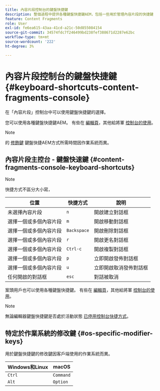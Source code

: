 ```yaml
---
title: 內容片段控制台的鍵盤快捷鍵
description: 整個過程中提供各種鍵盤快捷鍵AEM，包括一些用於管理內容片段的快捷鍵
feature: Content Fragments
role: User
exl-id: fe6ea615-43aa-41cd-a21c-50d855084154
source-git-commit: 34574fdc7f246499bd238fef388671d2287e62bc
workflow-type: tm+mt
source-wordcount: '222'
ht-degree: 3%

---
```


# 內容片段控制台的鍵盤快捷鍵 {#keyboard-shortcuts-content-fragments-console}

在「內容片段」控制台中可以使用鍵盤快捷鍵的選擇。

您可以使用各種鍵盤快捷鍵AEM。 有些在 [編輯頁](/help/sites-cloud/authoring/fundamentals/keyboard-shortcuts.md)，其他給將軍 [控制台的使用](/help/sites-cloud/authoring/getting-started/keyboard-shortcuts.md)。

>[!NOTE]
>
>的 [修飾鍵](#os-specific-modifier-keys) 鍵盤快捷AEM方式所需時間因作業系統而異。

## 內容片段主控台 - 鍵盤快速鍵 {#content-fragments-console-keyboard-shortcuts}

>[!NOTE]
>
>快捷方式不區分大小寫，

| 位置 | 快捷方式 | 說明 |
|---|---|---|
| 未選擇內容片段 | `n` | 開啟建立對話框 |
| 選擇一個或多個內容片段 | `m` | 開啟移動對話框 |
| 選擇一個或多個內容片段 | `Backspace` | 開啟刪除對話框 |
| 選擇一個或多個內容片段 | `r` | 開啟更名對話框 |
| 選擇一個或多個內容片段 | `Ctrl-c` | 開啟複製對話框 |
| 選擇一個或多個內容片段 | `p` | 立即開啟發佈對話框 |
| 選擇一個或多個內容片段 | `u` | 立即開啟取消發佈對話框 |
| 任何開啟的對話框 | `esc` | 對話被取消 |

案頭用戶也可以使用各種鍵盤快捷鍵。 有些在 [編輯頁](/help/sites-cloud/authoring/fundamentals/keyboard-shortcuts.md)，其他給將軍 [控制台的使用](/help/sites-cloud/authoring/getting-started/keyboard-shortcuts.md)。

>[!NOTE]
>
>無論編輯器鍵盤快捷鍵是否處於活動狀態 [已停用控制台快捷方式](/help/sites-cloud/authoring/getting-started/keyboard-shortcuts.md#deactivating-keyboard-shortcuts)。

## 特定於作業系統的修改鍵 {#os-specific-modifier-keys}

用於鍵盤快捷鍵的修改鍵因客戶端使用的作業系統而異。

| Windows和Linux | macOS |
|---|---|
| `Ctrl` | `Command` |
| `Alt` | `Option` |
